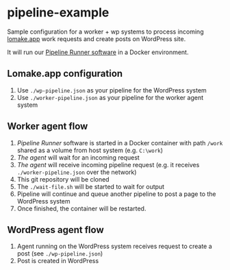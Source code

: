 # pipeline-example

Sample configuration for a worker + wp systems to process incoming 
[lomake.app](https://www.sendanor.com/forms) work requests and create posts on WordPress site.

It will run our [Pipeline Runner software](https://www.sendanor.com/pipelines/runner/) in a Docker 
environment.

## Lomake.app configuration

 1. Use `./wp-pipeline.json` as your pipeline for the WordPress system
 2. Use `./worker-pipeline.json` as your pipeline for the worker agent system

## Worker agent flow

 1. *Pipeline Runner* software is started in a Docker container with path `/work` shared as a volume from host system (e.g. `C:\work`)
 2. *The agent* will wait for an incoming request
 3. *The agent* will receive incoming pipeline request (e.g. it receives `./worker-pipeline.json` over the network)
 4. This git repository will be cloned
 5. The `./wait-file.sh` will be started to wait for output
 6. Pipeline will continue and queue another pipeline to post a page to the WordPress system
 7. Once finished, the container will be restarted.

## WordPress agent flow

 1. Agent running on the WordPress system receives request to create a post (see `./wp-pipeline.json`)
 2. Post is created in WordPress

